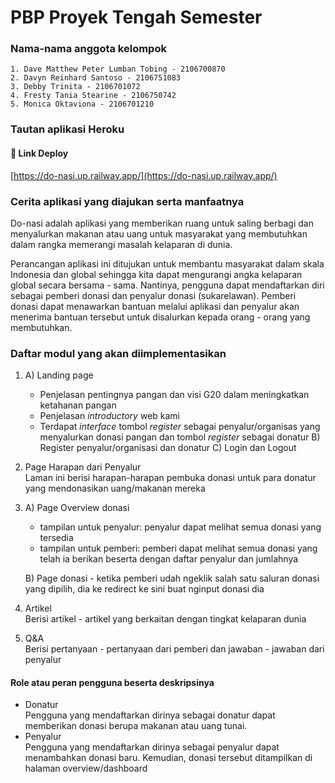 # PBP Proyek Tengah Semester

### Nama-nama anggota kelompok 
```
1. Dave Matthew Peter Lumban Tobing - 2106700870
2. Davyn Reinhard Santoso - 2106751083
3. Debby Trinita - 2106701072
4. Fresty Tania Stearine - 2106750742
5. Monica Oktaviona - 2106701210
```

### Tautan aplikasi Heroku
#### 🔗 Link Deploy
[https://do-nasi.up.railway.app/](https://do-nasi.up.railway.app/)

### Cerita aplikasi yang diajukan serta manfaatnya
Do-nasi adalah aplikasi yang memberikan ruang untuk saling berbagi dan menyalurkan makanan atau uang untuk masyarakat yang membutuhkan dalam rangka memerangi masalah kelaparan di dunia.

Perancangan aplikasi ini ditujukan untuk membantu masyarakat dalam skala Indonesia dan global sehingga kita dapat mengurangi angka kelaparan global secara bersama - sama. Nantinya, pengguna dapat mendaftarkan diri sebagai pemberi donasi dan penyalur donasi (sukarelawan). Pemberi donasi dapat menawarkan bantuan melalui aplikasi dan penyalur akan menerima bantuan tersebut untuk disalurkan kepada orang - orang yang membutuhkan.

### Daftar modul yang akan diimplementasikan
1. A) Landing page
      - Penjelasan pentingnya pangan dan visi G20 dalam meningkatkan ketahanan pangan
      - Penjelasan *introductory* web kami
      - Terdapat *interface* tombol *register* sebagai penyalur/organisas yang menyalurkan donasi pangan dan tombol *register* sebagai donatur
   B) Register penyalur/organisasi dan donatur
   C) Login dan Logout

2. Page Harapan dari Penyalur<br>
   Laman ini berisi harapan-harapan pembuka donasi untuk para donatur yang mendonasikan uang/makanan mereka 

3. A) Page Overview donasi
      - tampilan untuk penyalur: penyalur dapat melihat semua donasi yang tersedia
      - tampilan untuk pemberi: pemberi dapat melihat semua donasi yang telah ia berikan beserta dengan daftar penyalur dan jumlahnya
      
   B) Page donasi
       - ketika pemberi udah ngeklik salah satu saluran donasi yang dipilih, dia ke redirect ke sini buat nginput donasi dia

5. Artikel <br>
   Berisi artikel - artikel yang berkaitan dengan tingkat kelaparan dunia

6. Q&A <br>
   Berisi pertanyaan - pertanyaan dari pemberi dan jawaban - jawaban dari penyalur

#### Role atau peran pengguna beserta deskripsinya 
 - Donatur <br>
   Pengguna yang mendaftarkan dirinya sebagai donatur dapat memberikan donasi berupa makanan atau uang tunai. 
 - Penyalur <br>
   Pengguna yang mendaftarkan dirinya sebagai penyalur dapat menambahkan donasi baru. Kemudian, donasi tersebut ditampilkan di halaman overview/dashboard
